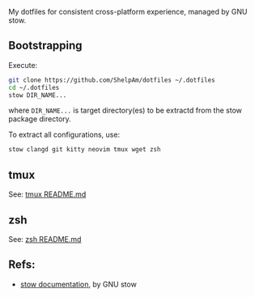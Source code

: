 My dotfiles for consistent cross-platform experience, managed by GNU stow.

## Bootstrapping

Execute:
```bash
git clone https://github.com/ShelpAm/dotfiles ~/.dotfiles
cd ~/.dotfiles
stow DIR_NAME...
```
where `DIR_NAME...` is target directory(es) to be extractd from the stow package directory.

To extract all configurations, use:
```bash
stow clangd git kitty neovim tmux wget zsh
```

## tmux
See: [tmux README.md](./tmux/.config/tmux/README.md)

## zsh
See: [zsh README.md](./zsh/.config/zsh/README.md)

## Refs:

- [stow documentation](https://www.gnu.org/software/stow/manual/html_node/index.html#SEC_Contents), by GNU stow
